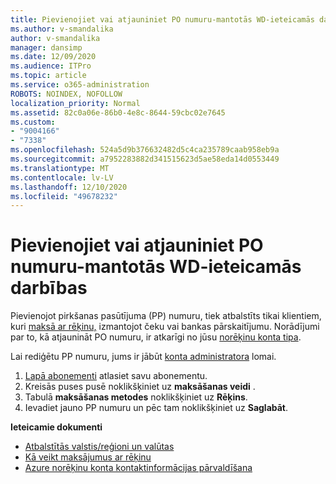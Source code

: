 ```yaml
---
title: Pievienojiet vai atjauniniet PO numuru-mantotās WD-ieteicamās darbības
ms.author: v-smandalika
author: v-smandalika
manager: dansimp
ms.date: 12/09/2020
ms.audience: ITPro
ms.topic: article
ms.service: o365-administration
ROBOTS: NOINDEX, NOFOLLOW
localization_priority: Normal
ms.assetid: 82c0a06e-86b0-4e8c-8644-59cbc02e7645
ms.custom:
- "9004166"
- "7338"
ms.openlocfilehash: 524a5d9b376632482d5c4ca235789caab958eb9a
ms.sourcegitcommit: a7952283882d341515623d5ae58eda14d0553449
ms.translationtype: MT
ms.contentlocale: lv-LV
ms.lasthandoff: 12/10/2020
ms.locfileid: "49678232"
---
```

# <a name="add-or-update-po-number---legacy-wd---recommended-steps"></a>Pievienojiet vai atjauniniet PO numuru-mantotās WD-ieteicamās darbības

Pievienojot pirkšanas pasūtījuma (PP) numuru, tiek atbalstīts tikai klientiem, kuri [maksā ar rēķinu,](https://docs.microsoft.com/azure/cost-management-billing/manage/pay-by-invoice) izmantojot čeku vai bankas pārskaitījumu. Norādījumi par to, kā atjaunināt PO numuru, ir atkarīgi no jūsu [norēķinu konta tipa](https://docs.microsoft.com/azure/cost-management-billing/manage/view-all-accounts).

Lai rediģētu PP numuru, jums ir jābūt [konta administratora](https://docs.microsoft.com/azure/role-based-access-control/rbac-and-directory-admin-roles) lomai.

1. [Lapā abonementi](https://ms.portal.azure.com/#blade/Microsoft_Azure_Billing/SubscriptionsBlade) atlasiet savu abonementu.
2. Kreisās puses pusē noklikšķiniet uz **maksāšanas veidi** .
3. Tabulā **maksāšanas metodes** noklikšķiniet uz **Rēķins**. 
4. Ievadiet jauno PP numuru un pēc tam noklikšķiniet uz **Saglabāt**.

**Ieteicamie dokumenti**

- [Atbalstītās valstis/reģioni un valūtas](https://azure.microsoft.com/en-us/pricing/faq/) 
- [Kā veikt maksājumus ar rēķinu](https://docs.microsoft.com/azure/cost-management-billing/manage/pay-by-invoice) 
- [Azure norēķinu konta kontaktinformācijas pārvaldīšana](https://docs.microsoft.com/azure/cost-management-billing/manage/change-azure-account-profile)


